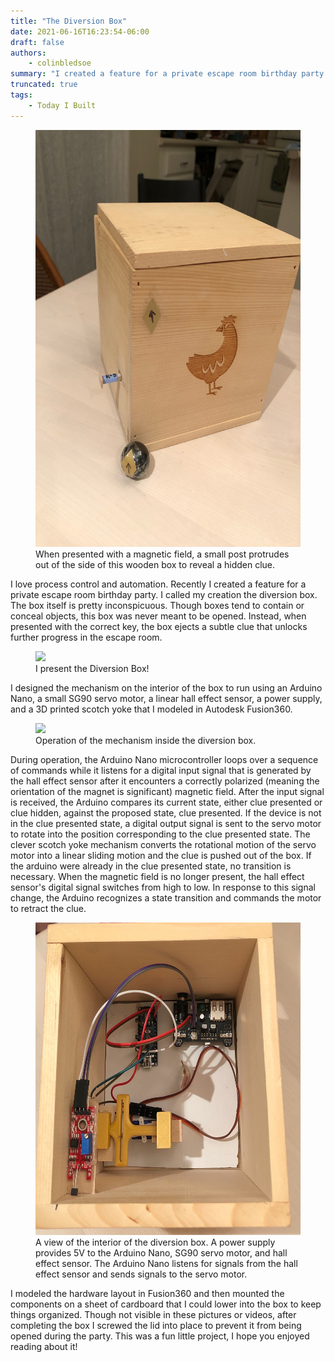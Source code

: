 ```yaml
---
title: "The Diversion Box"
date: 2021-06-16T16:23:54-06:00
draft: false
authors:
    - colinbledsoe
summary: "I created a feature for a private escape room birthday party. I harnessed the power of an Arduino and some low voltage electronics to bring my project to life."
truncated: true
tags:
    - Today I Built
---
```


<div class="flex justify-center">
<figure class="gblog-post__figure">
    <a href="images/diversion_box.JPG">
        <img src="images/diversion_box.JPG"
            width="500"
            height="667">
    </a>
    <figcaption>When presented with a magnetic field, a small post protrudes out of the side of this wooden box to reveal a hidden clue.</figcaption>
</figure>
</div>

I love process control and automation. Recently I created a feature for a private escape room birthday party. I called my creation the diversion box. The box itself is pretty inconspicuous. Though boxes tend to contain or conceal objects, this box was never meant to be opened. Instead, when presented with the correct key, the box ejects a subtle clue that unlocks further progress in the escape room.

<div class="flex justify-center">
<figure class="gblog-post__figure">
    <a href="images/diversion_box_operation.gif">
        <img src="images/diversion_box_operation.gif">
    </a>
    <figcaption>I present the Diversion Box!</figcaption>
</figure>
</div>

I designed the mechanism on the interior of the box to run using an Arduino Nano, a small SG90 servo motor, a linear hall effect sensor, a power supply, and a 3D printed scotch yoke that I modeled in Autodesk Fusion360. 

<div class="flex justify-center">
<figure class="gblog-post__figure">
    <a href="images/diversion_box_test_run.gif">
        <img src="images/diversion_box_test_run.gif">    
    </a>
    <figcaption>Operation of the mechanism inside the diversion box.</figcaption>
</figure>
</div>

During operation, the Arduino Nano microcontroller loops over a sequence of commands while it listens for a digital input signal that is generated by the hall effect sensor after it encounters a correctly polarized (meaning the orientation of the magnet is significant) magnetic field. After the input signal is received, the Arduino compares its current state, either clue presented or clue hidden, against the proposed state, clue presented. If the device is not in the clue presented state, a digital output signal is sent to the servo motor to rotate into the position corresponding to the clue presented state. The clever scotch yoke mechanism converts the rotational motion of the servo motor into a linear sliding motion and the clue is pushed out of the box. If the arduino were already in the clue presented state, no transition is necessary. When the magnetic field is no longer present, the hall effect sensor's digital signal switches from high to low. In response to this signal change, the Arduino recognizes a state transition and commands the motor to retract the clue.

<div class="flex justify-center">
<figure class="gblog-post__figure">
    <a href="images/diversion_box_interior.JPG">
        <img src="images/diversion_box_interior.JPG"
            width="541"
            height="500">
    </a>
    <figcaption>A view of the interior of the diversion box. A power supply provides 5V to the Arduino Nano, SG90 servo motor, and hall effect sensor. The Arduino Nano listens for signals from the hall effect sensor and sends signals to the servo motor.</figcaption>
</figure>
</div>

I modeled the hardware layout in Fusion360 and then mounted the components on a sheet of cardboard that I could lower into the box to keep things organized. Though not visible in these pictures or videos, after completing the box I screwed the lid into place to prevent it from being opened during the party. This was a fun little project, I hope you enjoyed reading about it!